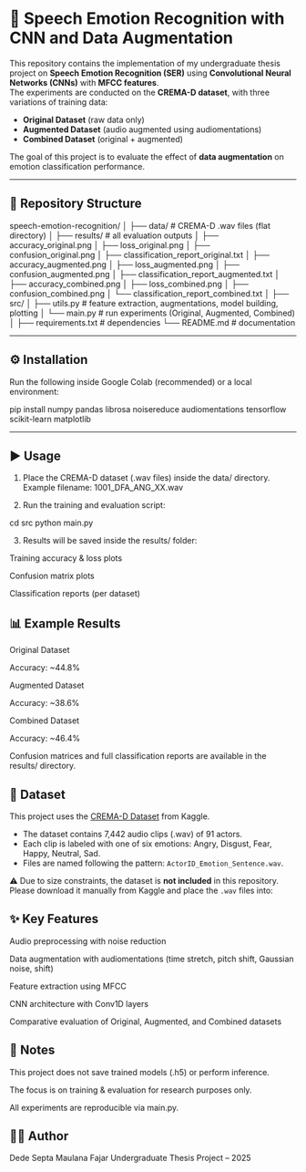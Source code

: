 # 🎤 Speech Emotion Recognition with CNN and Data Augmentation

This repository contains the implementation of my undergraduate thesis project on **Speech Emotion Recognition (SER)** using **Convolutional Neural Networks (CNNs)** with **MFCC features**.  
The experiments are conducted on the **CREMA-D dataset**, with three variations of training data:

- **Original Dataset** (raw data only)
- **Augmented Dataset** (audio augmented using audiomentations)
- **Combined Dataset** (original + augmented)

The goal of this project is to evaluate the effect of **data augmentation** on emotion classification performance.

---

## 📂 Repository Structure

speech-emotion-recognition/
│
├── data/ # CREMA-D .wav files (flat directory)
│
├── results/ # all evaluation outputs
│ ├── accuracy_original.png
│ ├── loss_original.png
│ ├── confusion_original.png
│ ├── classification_report_original.txt
│ ├── accuracy_augmented.png
│ ├── loss_augmented.png
│ ├── confusion_augmented.png
│ ├── classification_report_augmented.txt
│ ├── accuracy_combined.png
│ ├── loss_combined.png
│ ├── confusion_combined.png
│ └── classification_report_combined.txt
│
├── src/
│ ├── utils.py # feature extraction, augmentations, model building, plotting
│ └── main.py # run experiments (Original, Augmented, Combined)
│
├── requirements.txt # dependencies
└── README.md # documentation

---

## ⚙️ Installation

Run the following inside Google Colab (recommended) or a local environment:

pip install numpy pandas librosa noisereduce audiomentations tensorflow scikit-learn matplotlib

---

## ▶️ Usage

1. Place the CREMA-D dataset (.wav files) inside the data/ directory.
Example filename: 1001_DFA_ANG_XX.wav

2. Run the training and evaluation script:

cd src
python main.py

3. Results will be saved inside the results/ folder:

Training accuracy & loss plots

Confusion matrix plots

Classification reports (per dataset)

## 📊 Example Results
Original Dataset

Accuracy: ~44.8%

Augmented Dataset

Accuracy: ~38.6%

Combined Dataset

Accuracy: ~46.4%

Confusion matrices and full classification reports are available in the results/ directory.

## 📑 Dataset

This project uses the [CREMA-D Dataset](https://www.kaggle.com/datasets/ejlok1/cremad) from Kaggle.

- The dataset contains 7,442 audio clips (.wav) of 91 actors.
- Each clip is labeled with one of six emotions: Angry, Disgust, Fear, Happy, Neutral, Sad.
- Files are named following the pattern: `ActorID_Emotion_Sentence.wav`.

⚠️ Due to size constraints, the dataset is **not included** in this repository.  
Please download it manually from Kaggle and place the `.wav` files into:



## ✨ Key Features

Audio preprocessing with noise reduction

Data augmentation with audiomentations (time stretch, pitch shift, Gaussian noise, shift)

Feature extraction using MFCC

CNN architecture with Conv1D layers

Comparative evaluation of Original, Augmented, and Combined datasets

## 📌 Notes

This project does not save trained models (.h5) or perform inference.

The focus is on training & evaluation for research purposes only.

All experiments are reproducible via main.py.

## 🧑‍💻 Author

Dede Septa Maulana Fajar
Undergraduate Thesis Project – 2025
